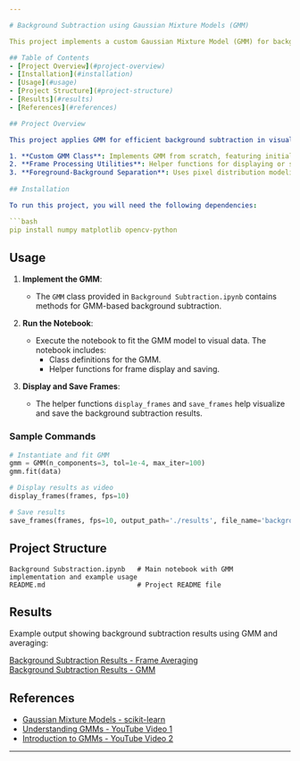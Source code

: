 ```yaml
---

# Background Subtraction using Gaussian Mixture Models (GMM)

This project implements a custom Gaussian Mixture Model (GMM) for background subtraction in images and videos. GMM is a statistical model that represents data as a mixture of Gaussian distributions, commonly applied to model pixel distributions in background subtraction tasks.

## Table of Contents
- [Project Overview](#project-overview)
- [Installation](#installation)
- [Usage](#usage)
- [Project Structure](#project-structure)
- [Results](#results)
- [References](#references)

## Project Overview

This project applies GMM for efficient background subtraction in visual data. The key components include:

1. **Custom GMM Class**: Implements GMM from scratch, featuring initialization, expectation-maximization (E-step and M-step), and prediction methods.
2. **Frame Processing Utilities**: Helper functions for displaying or saving video frames to analyze and visualize background subtraction.
3. **Foreground-Background Separation**: Uses pixel distribution modeling with GMM to distinguish moving objects (foreground) from static backgrounds.
   
## Installation

To run this project, you will need the following dependencies:

```bash
pip install numpy matplotlib opencv-python
```

## Usage

1. **Implement the GMM**:
   - The `GMM` class provided in `Background Subtraction.ipynb` contains methods for GMM-based background subtraction.
   
2. **Run the Notebook**:
   - Execute the notebook to fit the GMM model to visual data. The notebook includes:
     - Class definitions for the GMM.
     - Helper functions for frame display and saving.
   
3. **Display and Save Frames**:
   - The helper functions `display_frames` and `save_frames` help visualize and save the background subtraction results.

### Sample Commands
```python
# Instantiate and fit GMM
gmm = GMM(n_components=3, tol=1e-4, max_iter=100)
gmm.fit(data)

# Display results as video
display_frames(frames, fps=10)

# Save results
save_frames(frames, fps=10, output_path='./results', file_name='background_subtraction_result')
```

## Project Structure

```
Background Substraction.ipynb   # Main notebook with GMM implementation and example usage
README.md                       # Project README file
```

## Results

Example output showing background subtraction results using GMM and averaging:

[Background Subtraction Results - Frame Averaging](foreground_avg.mp4)  
[Background Subtraction Results - GMM](foreground%20GMM.mp4)


## References

- [Gaussian Mixture Models - scikit-learn](https://scikit-learn.org/stable/modules/mixture.html)
- [Understanding GMMs - YouTube Video 1](https://youtu.be/qMTuMa86NzU)
- [Introduction to GMMs - YouTube Video 2](https://youtu.be/ZBLyXgjBx3Q)

--- 
```

